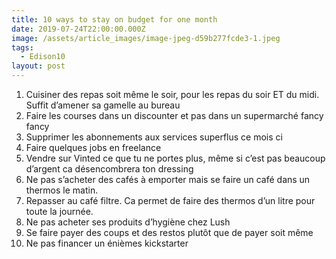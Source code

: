 ```yaml
---
title: 10 ways to stay on budget for one month
date: 2019-07-24T22:00:00.000Z
image: /assets/article_images/image-jpeg-d59b277fcde3-1.jpeg
tags:
  - Edison10
layout: post
---
```

1. Cuisiner des repas soit même le soir, pour les repas du soir ET du midi. Suffit d’amener sa gamelle au bureau
2. Faire les courses dans un discounter et pas dans un supermarché fancy fancy
3. Supprimer les abonnements aux services superflus ce mois ci
4. Faire quelques jobs en freelance
5. Vendre sur Vinted ce que tu ne portes plus, même si c’est pas beaucoup d’argent ca désencombrera ton dressing
6. Ne pas s’acheter des cafés à emporter mais se faire un café dans un thermos le matin.
7. Repasser au café filtre. Ca permet de faire des thermos d’un litre pour toute la journée.
8. Ne pas acheter ses produits d’hygiène chez Lush
9. Se faire payer des coups et des restos plutôt que de payer soit même 
10. Ne pas financer un énièmes kickstarter


